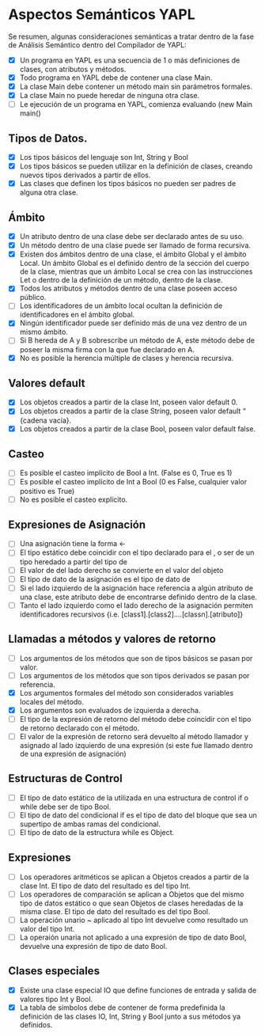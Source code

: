 # Aspectos Semánticos YAPL 

Se  resumen,  algunas  consideraciones  semánticas  a  tratar  dentro  de la  fase  de  Análisis Semántico dentro del Compilador de YAPL: 

- [x] Un programa en YAPL es una secuencia de 1 o más definiciones de clases, con atributos y métodos. 
- [x] Todo programa en YAPL debe de contener una clase Main. 
- [x] La clase Main debe contener un método main sin parámetros formales. 
- [x] La clase Main no puede heredar de ninguna otra clase. 
- [ ] Le ejecución de un programa en YAPL, comienza evaluando (new Main main() 

## Tipos de Datos. 

- [x] Los tipos básicos del lenguaje son Int, String y Bool 
- [x] Los tipos básicos se pueden utilizar en la definición de clases, creando nuevos tipos derivados a partir de ellos. 
- [x] Las clases que definen los tipos básicos no pueden ser padres de alguna otra clase. 

## Ámbito 

- [x] Un atributo dentro de una clase debe ser declarado antes de su uso. 
- [x] Un método dentro de una clase puede ser llamado de forma recursiva. 
- [x] Existen dos ámbitos dentro de una clase, el ámbito Global y el ámbito Local.  Un ámbito Global es el definido dentro de la sección del cuerpo de la clase, mientras que un ámbito Local se crea con las instrucciones Let o dentro de la definición de un método, dentro de la clase. 
- [x] Todos los atributos y métodos dentro de una clase poseen acceso público. 
- [ ] Los identificadores de un ámbito local ocultan la definición de identificadores en el ámbito global. 
- [x] Ningún identificador puede ser definido más de una vez dentro de un mismo ámbito. 
- [ ] Si B hereda de A y B sobrescribe un método de A, este método debe de poseer la misma firma con la que fue declarado en A. 
- [x] No es posible la herencia múltiple de clases y herencia recursiva. 

## Valores default 

- [x] Los objetos creados a partir de la clase Int, poseen valor default 0. 
- [x] Los objetos creados a partir de la clase String, poseen valor default “ {cadena vacía}. 
- [x] Los objetos creados a partir de la clase Bool, poseen valor default false. 

## Casteo 

- [ ] Es posible el casteo implícito de Bool a Int. (False es 0, True es 1) 
- [ ] Es posible el casteo implícito de Int a Bool (0 es False, cualquier valor positivo es True) 
- [ ] No es posible el casteo explícito. 

## Expresiones de Asignación 

- [ ] Una asignación tiene la forma <id> <- <expr>  
- [ ] El tipo estático <expr> debe coincidir con el tipo declarado para el <id>, o ser de un tipo heredado a partir del tipo de <id> 
- [ ] El valor de <expr> del lado derecho se convierte en el valor del objeto <id> 
- [ ] El tipo de dato de la asignación es el tipo de dato de <expr> 
- [ ] Si el lado izquierdo de la asignación hace referencia a algún atributo de una clase, este atributo debe de encontrarse definido dentro de la clase. 
- [ ] Tanto el lado izquierdo como el lado derecho de la asignación permiten identificadores recursivos {i.e. [class1].[class2]....[classn].[atributo]} 

## Llamadas a métodos y valores de retorno 

- [ ] Los argumentos de los métodos que son de tipos básicos se pasan por valor. 
- [ ] Los argumentos de los métodos que son tipos derivados se pasan por referencia. 
- [x] Los argumentos formales del método son considerados variables locales del método. 
- [x] Los argumentos son evaluados de izquierda a derecha. 
- [ ] El  tipo  de  la  expresión  de  retorno  del  método  debe  coincidir  con  el  tipo  de  retorno declarado con el método. 
- [ ] El valor de la expresión de retorno será devuelto al método llamador y asignado al lado izquierdo de una expresión (si este fue llamado dentro de una expresión de asignación) 

## Estructuras de Control 

- [ ] El tipo de dato estático de la <expr> utilizada en una estructura de control if o while debe ser de tipo Bool. 
- [ ] El tipo de dato del condicional if es el tipo de dato del bloque que sea un supertipo de ambas ramas del condicional. 
- [ ] El tipo de dato de la estructura while es Object. 

## Expresiones 

- [ ] Los operadores aritméticos se aplican a Objetos creados a partir de la clase Int.  El tipo de dato del resultado es del tipo Int. 
- [ ] Los  operadores  de  comparación  se  aplican  a  Objetos  que  del  mismo  tipo  de  datos estático o que sean Objetos de clases heredadas de la misma clase. El tipo de dato del resultado es del tipo Bool. 
- [ ] La  operación  unario  ~  aplicado  al  tipo  Int  devuelve  como  resultado  un  valor  del  tipo Int. 
- [ ] La operaión unaria not aplicado a una expresión de tipo de dato Bool, devuelve una expresión de tipo de dato Bool. 

## Clases especiales 

- [x] Existe una clase especial IO que define funciones de entrada y salida de valores tipo Int y Bool. 
- [x] La tabla de símbolos debe de contener de forma predefinida la definición de las clases IO, Int, String y Bool junto a sus métodos ya definidos. 
